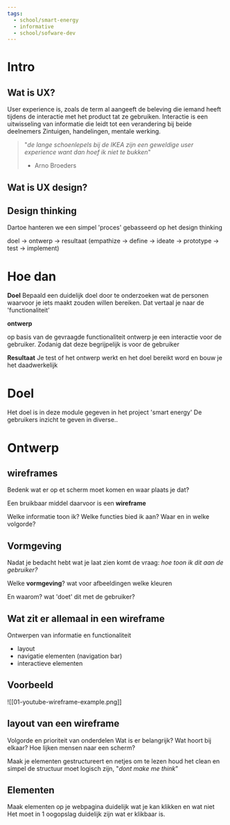 ```yaml
---
tags:
  - school/smart-energy
  - informative
  - school/sofware-dev
---
```

# Intro
## Wat is UX?
User experience is, zoals de term al aangeeft de beleving die iemand heeft tijdens de interactie met het product tat ze gebruiken.
Interactie is een uitwisseling van informatie die leidt tot een verandering bij beide deelnemers
Zintuigen, handelingen, mentale werking.

> "*de lange schoenlepels bij de IKEA zijn een geweldige user experience want dan hoef ik niet te bukken*"
> - Arno Broeders

## Wat is UX design?


## Design thinking
Dartoe hanteren we een simpel 'proces'
gebasseerd op het design thinking

doel -> ontwerp -> resultaat
(empathize -> define -> ideate -> prototype -> test -> implement)

# Hoe dan

**Doel**
Bepaald een duidelijk doel door te onderzoeken wat de personen waarvoor je iets maakt zouden willen bereiken. Dat vertaal je naar de 'functionaliteit'

**ontwerp**

op basis van de gevraagde functionaliteit ontwerp je een interactie voor de gebruiker. Zodanig dat deze begrijpelijk is voor de gebruiker

**Resultaat**
Je test of het ontwerp werkt en het doel bereikt word en bouw je het daadwerkelijk

# Doel
Het doel is in deze module gegeven in het project 'smart energy'
De gebruikers inzicht te geven in diverse..


# Ontwerp 
## wireframes
Bedenk wat er op et scherm moet komen en waar plaats je dat?

Een bruikbaar middel daarvoor is een **wireframe**

Welke informatie toon ik?
Welke functies bied ik aan?
Waar en in welke volgorde?

## Vormgeving
Nadat je bedacht hebt wat je laat zien komt de vraag:
*hoe toon ik dit aan de gebruiker?*

Welke **vormgeving**?
wat voor afbeeldingen
welke kleuren

En waarom?
wat 'doet' dit met de gebruiker?

## Wat zit er allemaal in een wireframe

Ontwerpen van informatie en functionaliteit

- layout
- navigatie elementen (navigation bar)
- interactieve elementen


## Voorbeeld
![[01-youtube-wireframe-example.png]]

## layout van een wireframe
Volgorde en prioriteit van onderdelen
Wat is er belangrijk?
Wat hoort bij elkaar?
Hoe lijken mensen naar een scherm?

Maak je elementen gestructureert en netjes om te lezen
houd het clean en simpel de structuur moet logisch zijn, "*dont make me think*"

## Elementen
Maak elementen op je webpagina duidelijk wat je kan klikken en wat niet
Het moet in 1 oogopslag duidelijk zijn wat er klikbaar is.


